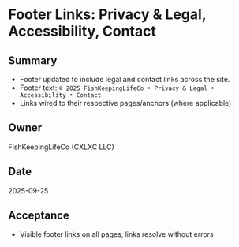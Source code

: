 # Footer Links: Privacy & Legal, Accessibility, Contact

## Summary
- Footer updated to include legal and contact links across the site.
- Footer text: `© 2025 FishKeepingLifeCo • Privacy & Legal • Accessibility • Contact`
- Links wired to their respective pages/anchors (where applicable)

## Owner
FishKeepingLifeCo (CXLXC LLC)

## Date
2025-09-25

## Acceptance
- Visible footer links on all pages; links resolve without errors
